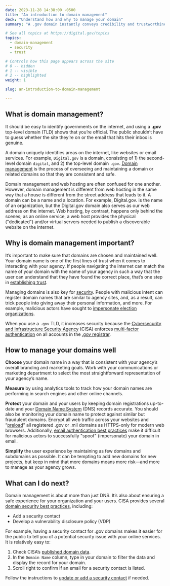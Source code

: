 ```yaml
---
date: 2023-11-28 14:38:00 -0500
title: "An introduction to domain management"
deck: "Understand how and why to manage your domain"
summary: "A .gov domain instantly conveys credibility and trustworthiness, and proper domain management practices ensure that your website is secure and accessible."

# See all topics at https://digital.gov/topics
topics:
  - domain-management
  - security
  - trust

# Controls how this page appears across the site
# 0 -- hidden
# 1 -- visible
# 2 -- highlighted
weight: 1

slug: an-introduction-to-domain-management

---
```


## What is domain management?

It should be easy to identify governments on the internet, and using a **.gov** top-level domain (TLD) shows that you’re official. The public shouldn’t have to guess whether the site they’re on or the email that hits their inbox is genuine.

A domain uniquely identifies areas on the internet, like websites or email services. For example, `Digital.gov` is a domain, consisting of 1) the second-level domain `digital`, and 2) the top-level domain `.gov`. [Domain management](https://digital.gov/topics/domain-management/) is the process of overseeing and maintaining a domain or related domains so that they are consistent and safe.

Domain management and web hosting are often confused for one another. However, domain management is different from web hosting in the same way that a house is different from the street address that leads to it. A domain can be a name and a location. For example, Digital.gov. is the name of an organization, but the Digital.gov domain also serves as our web address on the internet. Web hosting, by contrast, happens only behind the scenes; as an online service, a web host provides the physical ("dedicated") and/or virtual servers needed to publish a discoverable website on the internet.

## Why is domain management important?

It’s important to make sure that domains are chosen and maintained well. Your domain name is one of the first lines of trust when it comes to interacting with your agency. If people navigating the internet can match the name of your domain with the name of your agency in such a way that the user can understand that they have found the correct place, that’s one step in [establishing trust](https://digital.gov/topics/trust/).

Managing domains is also key for [security](https://digital.gov/topics/security/). People with malicious intent can register domain names that are similar to agency sites, and, as a result, can trick people into giving away their personal information, and more. For example, malicious actors have sought to [impersonate election organizations](https://get.gov/about/elections/).

When you use a `.gov` TLD, it increases security because the [Cybersecurity and Infrastructure Security Agency](https://www.cisa.gov/) (CISA) enforces [multi-factor authentication](https://get.gov/2018/10/1/doing-the-2-step/) on all accounts in the [.gov registrar](https://www.get.gov/).

## How to manage your domains well

**Choose** your domain name in a way that is consistent with your agency’s overall branding and marketing goals. Work with your communications or marketing department to select the most straightforward representation of your agency’s name.

**Measure** by using analytics tools to track how your domain names are performing in search engines and other online channels.

**Protect** your domain and your users by keeping domain registrations up-to-date and your [Domain Name System](https://get.gov/help/#dns) (DNS) records accurate. You should also be monitoring your domain name to protect against similar but fraudulent domains. Encrypt all web traffic across your websites and “[preload](https://get.gov/help/security-best-practices/#preload-your-domain)” all registered .gov or .mil domains as HTTPS-only for modern web browsers. Additionally, [email authentication best practices](https://get.gov/help/security-best-practices/#use-dmarc) make it difficult for malicious actors to successfully "spoof" (impersonate) your domain in email.

**Simplify** the user experience by maintaining as few domains and subdomains as possible. It can be tempting to add new domains for new projects, but keep in mind that more domains means more risk&mdash;and more to manage as your agency grows.

## What can I do next?

Domain management is about more than just DNS. It’s also about ensuring a safe experience for your organization and your users. CISA provides several [domain security best practices](https://www.get.gov/help/security-best-practices/), including:

* Add a security contact
* Develop a vulnerability disclosure policy (VDP)

For example, having a security contact for .gov domains makes it easier for the public to tell you of a potential security issue with your online services. It is relatively easy to:

1. Check CISA’s [published domain data](https://flatgithub.com/cisagov/dotgov-data/blob/main/?filename=current-full.csv).
2. In the `Domain Name` column, type in your domain to filter the data and display the record for your domain.
3. Scroll right to confirm if an email for a security contact is listed.

Follow the instructions to [update or add a security contact](https://www.get.gov/help/security-best-practices/) if needed.
